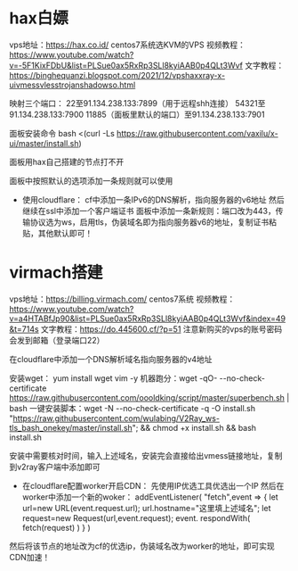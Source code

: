 # hax白嫖
vps地址：https://hax.co.id/
centos7系统选KVM的VPS
视频教程：https://www.youtube.com/watch?v=-5F1KixFDbU&list=PLSue0ax5RxRp3SLl8kyiAAB0p4QLt3Wvf
文字教程：https://binghequanzi.blogspot.com/2021/12/vpshaxxray-x-uivmessvlesstrojanshadowso.html

映射三个端口：
22至91.134.238.133:7899（用于远程shh连接）
54321至91.134.238.133:7900
11885（面板里默认的端口）至91.134.238.133:7901

面板安装命令   bash <(curl -Ls https://raw.githubusercontent.com/vaxilu/x-ui/master/install.sh)

面板用hax自己搭建的节点打不开

面板中按照默认的选项添加一条规则就可以使用

* 使用cloudflare：
cf中添加一条IPv6的DNS解析，指向服务器的v6地址
然后继续在ssl中添加一个客户端证书
面板中添加一条新规则：端口改为443，传输协议选为ws，启用tls，伪装域名即为指向服务器v6的地址，复制证书粘贴，其他默认即可！


# virmach搭建
vps地址：https://billing.virmach.com/
centos7系统
视频教程：https://www.youtube.com/watch?v=a4HTABfJp90&list=PLSue0ax5RxRp3SLl8kyiAAB0p4QLt3Wvf&index=49&t=714s
文字教程：https://do.445600.cf/?p=51
注意新购买的vps的账号密码会发到邮箱（登录端口22）

在cloudflare中添加一个DNS解析域名指向服务器的v4地址

安装wget：  yum install wget vim -y
机器跑分：wget -qO- --no-check-certificate https://raw.githubusercontent.com/oooldking/script/master/superbench.sh | bash
一键安装脚本：wget -N --no-check-certificate -q -O install.sh "https://raw.githubusercontent.com/wulabing/V2Ray_ws-tls_bash_onekey/master/install.sh"; && chmod +x install.sh && bash install.sh

安装中需要核对时间，输入上述域名，安装完会直接给出vmess链接地址，复制到v2ray客户端中添加即可

* 在cloudflare配置worker开启CDN：
先使用IP优选工具优选出一个IP
然后在worker中添加一个新的woker：
addEventListener(
"fetch",event => {
let url=new URL(event.request.url);
url.hostname="这里填上述域名";
let request=new Request(url,event.request);
event. respondWith(
fetch(request)
)
}
)

然后将该节点的地址改为cf的优选ip，伪装域名改为worker的地址，即可实现CDN加速！
